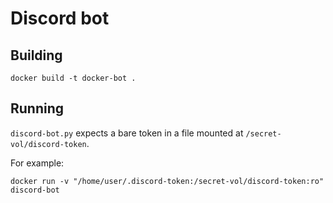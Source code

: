 # Discord bot

## Building

```
docker build -t docker-bot .
```

## Running

`discord-bot.py` expects a bare token in a file mounted at `/secret-vol/discord-token`.

For example:

```
docker run -v "/home/user/.discord-token:/secret-vol/discord-token:ro" discord-bot
```
